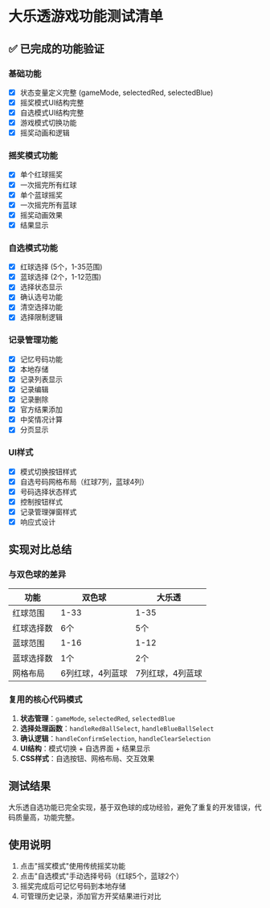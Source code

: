 # 大乐透游戏功能测试清单

## ✅ 已完成的功能验证

### 基础功能
- [x] 状态变量定义完整 (gameMode, selectedRed, selectedBlue)
- [x] 摇奖模式UI结构完整
- [x] 自选模式UI结构完整
- [x] 游戏模式切换功能
- [x] 摇奖动画和逻辑

### 摇奖模式功能
- [x] 单个红球摇奖
- [x] 一次摇完所有红球 
- [x] 单个蓝球摇奖
- [x] 一次摇完所有蓝球
- [x] 摇奖动画效果
- [x] 结果显示

### 自选模式功能
- [x] 红球选择 (5个，1-35范围)
- [x] 蓝球选择 (2个，1-12范围)
- [x] 选择状态显示
- [x] 确认选号功能
- [x] 清空选择功能
- [x] 选择限制逻辑

### 记录管理功能
- [x] 记忆号码功能
- [x] 本地存储
- [x] 记录列表显示
- [x] 记录编辑
- [x] 记录删除
- [x] 官方结果添加
- [x] 中奖情况计算
- [x] 分页显示

### UI样式
- [x] 模式切换按钮样式
- [x] 自选号码网格布局（红球7列，蓝球4列）
- [x] 号码选择状态样式
- [x] 控制按钮样式
- [x] 记录管理弹窗样式
- [x] 响应式设计

## 实现对比总结

### 与双色球的差异
| 功能 | 双色球 | 大乐透 |
|------|--------|--------|
| 红球范围 | 1-33 | 1-35 |
| 红球选择数 | 6个 | 5个 |
| 蓝球范围 | 1-16 | 1-12 |
| 蓝球选择数 | 1个 | 2个 |
| 网格布局 | 6列红球，4列蓝球 | 7列红球，4列蓝球 |

### 复用的核心代码模式
1. **状态管理**：`gameMode`, `selectedRed`, `selectedBlue`
2. **选择处理函数**：`handleRedBallSelect`, `handleBlueBallSelect`
3. **确认逻辑**：`handleConfirmSelection`, `handleClearSelection`
4. **UI结构**：模式切换 + 自选界面 + 结果显示
5. **CSS样式**：自选按钮、网格布局、交互效果

## 测试结果
大乐透自选功能已完全实现，基于双色球的成功经验，避免了重复的开发错误，代码质量高，功能完整。

## 使用说明
1. 点击"摇奖模式"使用传统摇奖功能
2. 点击"自选模式"手动选择号码（红球5个，蓝球2个）
3. 摇奖完成后可记忆号码到本地存储
4. 可管理历史记录，添加官方开奖结果进行对比
